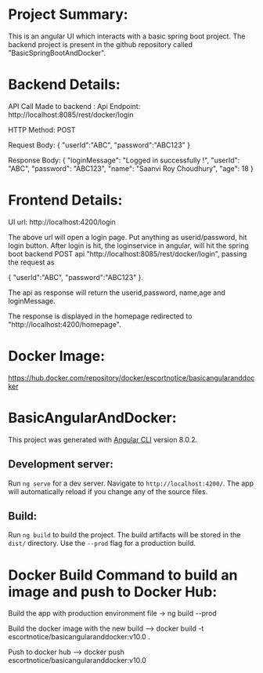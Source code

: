# Project Summary:
This is an angular UI which interacts with a basic spring boot project. The backend project is present in the github repository called "BasicSpringBootAndDocker".

# Backend Details:
API Call Made to backend :
Api Endpoint: http://localhost:8085/rest/docker/login

HTTP Method: POST

Request Body: 
{ "userId":"ABC", "password":"ABC123" }

Response Body:
{ "loginMessage": "Logged in successfully !", "userId": "ABC", "password": "ABC123", "name": "Saanvi Roy Choudhury", "age": 18 }

# Frontend Details:
UI url: http://localhost:4200/login

The above url will open a login page. Put anything as userid/password, hit login button. After login is hit, the loginservice in angular, will hit the spring boot backend POST api "http://localhost:8085/rest/docker/login", passing the request as 

{ "userId":"ABC", "password":"ABC123" }.

The api as response will return the userid,password, name,age and loginMessage.

The response is displayed in the homepage redirected to "http://localhost:4200/homepage".

# Docker Image:

https://hub.docker.com/repository/docker/escortnotice/basicangularanddocker

# BasicAngularAndDocker:

This project was generated with [Angular CLI](https://github.com/angular/angular-cli) version 8.0.2.

## Development server:

Run `ng serve` for a dev server. Navigate to `http://localhost:4200/`. The app will automatically reload if you change any of the source files.


## Build:

Run `ng build` to build the project. The build artifacts will be stored in the `dist/` directory. Use the `--prod` flag for a production build.

# Docker Build Command to build an image and push to Docker Hub:
Build the app with production environment file -> ng build --prod 

Build the docker image with the new build --> docker build -t escortnotice/basicangularanddocker:v10.0 .

Push to docker hub --> docker push escortnotice/basicangularanddocker:v10.0

